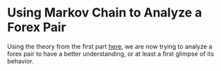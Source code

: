 # Using Markov Chain to Analyze a Forex Pair

Using the theory from the first part [here](https://github.com/handiko/Markov-Chain-In-Financial-Market), we are now trying to analyze a forex pair to have a better understanding, or at least a first glimpse of its behavior.
